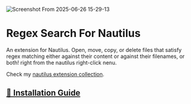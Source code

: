 ![Screenshot From 2025-06-26 15-29-13](https://github.com/user-attachments/assets/ccb2b228-74ec-4c87-91fb-32743083aa6c)

# Regex Search For Nautilus

An extension for Nautilus. Open, move, copy, or delete files that satisfy regex matching either against their content or against their filenames, or both! right from the nautilus right-click nenu.

Check my [nautilus extension collection](https://github.com/SimBoi/nautilus-extension-collection).

## [🚀 Installation Guide](https://github.com/SimBoi/nautilus-extension-collection/blob/main/README.md)
